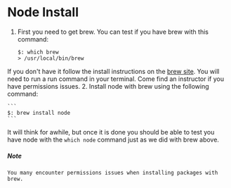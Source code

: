 # Node Install

1. First you need to get brew. You can test if you have brew with this command:

	```
	$: which brew
	> /usr/local/bin/brew
	```
If you don't have it follow the install instructions on the [brew site](http://brew.sh/). You will need to run a run command in your terminal. Come find an instructor if you have permissions issues.
2. Install node with brew using the following command:

	```
	$: brew install node
	```
It will think for awhile, but once it is done you should be able to test you have node with the `which node` command just as we did with brew above.

##### Note
	You many encounter permissions issues when installing packages with brew.
